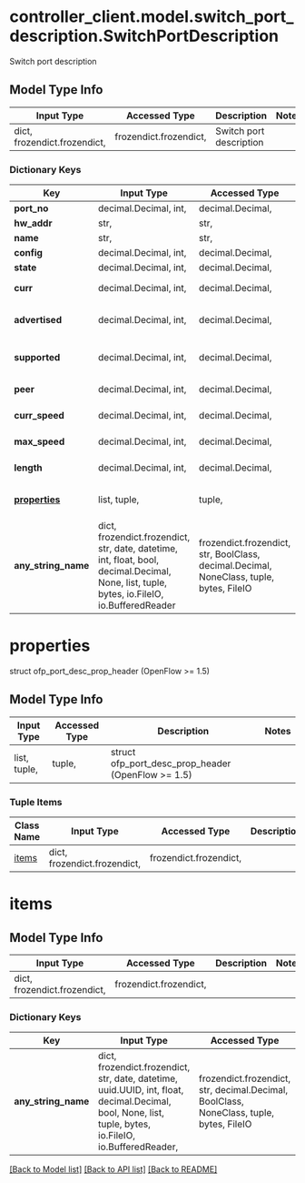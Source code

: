 # controller_client.model.switch_port_description.SwitchPortDescription

Switch port description

## Model Type Info
Input Type | Accessed Type | Description | Notes
------------ | ------------- | ------------- | -------------
dict, frozendict.frozendict,  | frozendict.frozendict,  | Switch port description | 

### Dictionary Keys
Key | Input Type | Accessed Type | Description | Notes
------------ | ------------- | ------------- | ------------- | -------------
**port_no** | decimal.Decimal, int,  | decimal.Decimal,  | Port number | [optional] 
**hw_addr** | str,  | str,  | Ethernet hardware address | [optional] 
**name** | str,  | str,  | Name of port | [optional] 
**config** | decimal.Decimal, int,  | decimal.Decimal,  | Bitmap of OFPPC_* flags | [optional] 
**state** | decimal.Decimal, int,  | decimal.Decimal,  | Bitmap of OFPPS_* flags | [optional] 
**curr** | decimal.Decimal, int,  | decimal.Decimal,  | Current features (OpenFlow &lt;&#x3D; 1.4) | [optional] 
**advertised** | decimal.Decimal, int,  | decimal.Decimal,  | Features being advertised by the port (OpenFlow &lt;&#x3D; 1.4) | [optional] 
**supported** | decimal.Decimal, int,  | decimal.Decimal,  | Features being supported by the port (OpenFlow &lt;&#x3D; 1.4) | [optional] 
**peer** | decimal.Decimal, int,  | decimal.Decimal,  | Features advertised by peer (OpenFlow &lt;&#x3D; 1.4) | [optional] 
**curr_speed** | decimal.Decimal, int,  | decimal.Decimal,  | Current port bitrate in kbps (OpenFlow &lt;&#x3D; 1.4) | [optional] 
**max_speed** | decimal.Decimal, int,  | decimal.Decimal,  | Max port bitrate in kbps (OpenFlow &lt;&#x3D; 1.4) | [optional] 
**length** | decimal.Decimal, int,  | decimal.Decimal,  | Length of this entry (OpenFlow &gt;&#x3D; 1.5) | [optional] 
**[properties](#properties)** | list, tuple,  | tuple,  | struct ofp_port_desc_prop_header (OpenFlow &gt;&#x3D; 1.5) | [optional] 
**any_string_name** | dict, frozendict.frozendict, str, date, datetime, int, float, bool, decimal.Decimal, None, list, tuple, bytes, io.FileIO, io.BufferedReader | frozendict.frozendict, str, BoolClass, decimal.Decimal, NoneClass, tuple, bytes, FileIO | any string name can be used but the value must be the correct type | [optional]

# properties

struct ofp_port_desc_prop_header (OpenFlow >= 1.5)

## Model Type Info
Input Type | Accessed Type | Description | Notes
------------ | ------------- | ------------- | -------------
list, tuple,  | tuple,  | struct ofp_port_desc_prop_header (OpenFlow &gt;&#x3D; 1.5) | 

### Tuple Items
Class Name | Input Type | Accessed Type | Description | Notes
------------- | ------------- | ------------- | ------------- | -------------
[items](#items) | dict, frozendict.frozendict,  | frozendict.frozendict,  |  | 

# items

## Model Type Info
Input Type | Accessed Type | Description | Notes
------------ | ------------- | ------------- | -------------
dict, frozendict.frozendict,  | frozendict.frozendict,  |  | 

### Dictionary Keys
Key | Input Type | Accessed Type | Description | Notes
------------ | ------------- | ------------- | ------------- | -------------
**any_string_name** | dict, frozendict.frozendict, str, date, datetime, uuid.UUID, int, float, decimal.Decimal, bool, None, list, tuple, bytes, io.FileIO, io.BufferedReader,  | frozendict.frozendict, str, decimal.Decimal, BoolClass, NoneClass, tuple, bytes, FileIO | any string name can be used but the value must be the correct type | [optional]

[[Back to Model list]](../../README.md#documentation-for-models) [[Back to API list]](../../README.md#documentation-for-api-endpoints) [[Back to README]](../../README.md)


